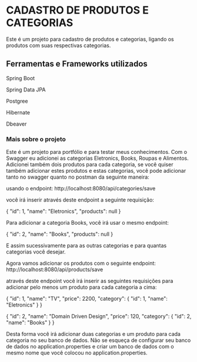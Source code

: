 # CADASTRO DE PRODUTOS E CATEGORIAS 

Este é um projeto para cadastro de produtos e categorias, ligando os produtos com suas respectivas categorias.

## Ferramentas e Frameworks utilizados

Spring Boot 

Spring Data JPA 

Postgree 

Hibernate 

Dbeaver


### Mais sobre o projeto

Este é um projeto para portfólio e para testar meus conhecimentos.
Com o Swagger eu adicionei as categorias Eletronics, Books, Roupas e Alimentos. Adicionei também dois produtos para cada categoria, se você quiser também adicionar estes produtos e estas categorias, você pode adicionar tanto no swagger quanto no postman da seguinte maneira: 

usando o endpoint: http://localhost:8080/api/categories/save

você irá inserir através deste endpoint a seguinte requisição:

{
        "id": 1,
        "name": "Eletronics",
        "products": null
    }

Para adicionar a categoria Books, você irá usar o mesmo endpoint:

{
        "id": 2,
        "name": "Books",
        "products": null
    }

E assim sucessivamente para as outras categorias e para quantas categorias você desejar.

Agora vamos adicionar os produtos com o seguinte endpoint: http://localhost:8080/api/products/save

através deste endpoint você irá inserir as seguintes requisições para adicionar pelo menos um produto para cada categoria a cima: 

 {
        "id": 1,
        "name": "TV",
        "price": 2200,
        "category": {
            "id": 1,
            "name": "Eletronics"
        }
    }

 {
        "id": 2,
        "name": "Domain Driven Design",
        "price": 120,
        "category": {
            "id": 2,
            "name": "Books"
        }
    }

Desta forma você irá adicionar duas categorias e um produto para cada categoria no seu banco de dados. Não se esqueça de configurar seu banco de dados no application.properties e criar um banco de dados com o mesmo nome que você colocou no application.properties.
